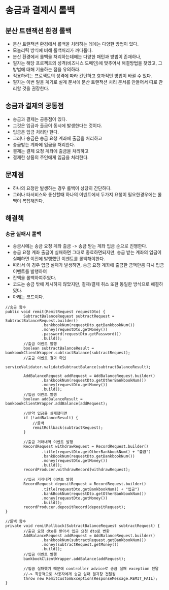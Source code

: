 # 송금과 결제시 롤백

## 분산 트랜잭션 환경 롤백
* 분산 트랜잭션 환경에서 롤백을 처리하는 데에는 다양한 방법이 있다.
* 모놀리틱 방식에 비해 롤백처리가 까다롭다.
* 분산 환경에서 롤백을 처리하는데에는 다양한 패턴과 방법이 존재하나,
* 필자는 해당 프로젝트의 성격(비즈니스 도메인)에 맞추어서 해결방법을 찾았고, 그 방법에 대해 기술하는 점을 유의하라.
* 적용하려는 프로젝트의 성격에 따라 간단하고 효과적인 방법이 바뀔 수 있다.
* 필자는 이번 일을 계기로 설계 문서에 분산 트랜잭션 처리 문서를 만들어서 따로 관리할 것을 권장한다.

## 송금과 결제의 공통점
* 송금과 결제는 공통점이 있다.
* 그것은 입금과 출금이 동시에 발생한다는 것이다.
* 입금은 입금 처리만 한다.
* 그러나 송금은 송금 요청 계좌에 출금을 처리하고
* 송금받는 계좌에 입금을 처리한다.
* 결제는 결제 요청 계좌에 출금을 처리하고
* 결제한 상품의 주인에게 입금을 처리한다.

## 문제점
* 하나의 요청만 발생하는 경우 롤백이 상당히 간단하다.
* 그러나 타서비스와 통신할때 하나의 이벤트에서 두가지 요청이 필요한경우에는 롤백이 복잡해진다.

## 해결책
### 송금 실패시 롤백
* 송금시에는 송금 요청 계좌 출금 -> 송금 받는 계좌 입금 순으로 진행한다.
* 송금 요청 계좌 출금이 실패하면 그대로 종료하면되지만, 송금 받는 계좌의 입금이 실패하면 이전에 발행했던 이벤트를 롤백해야한다.
* 따라서 이 경우 입금 실패가 발생하면, 송금 요청 계좌에 출금한 금액만큼 다시 입금 이벤트를 발행하여
* 잔액을 롤백하여주었다.
* 코드는 송금 밖에 제시하지 않았지만, 결제/결제 취소 또한 동일한 방식으로 해결하였다.
* 아래는 코드이다.
```
//송금 함수
public void remit(RemitRequest requestDto) {
        SubtractBalanceRequest subtractRequest = SubtractBalanceRequest.builder()
                .bankbookNum(requestDto.getBankbookNum())
                .money(requestDto.getMoney())
                .password(requestDto.getPassword())
                .build();
        //출금 이벤트 발행
        boolean subtractBalanceResult = bankbookClientWrapper.subtractBalance(subtractRequest);
        //출금 이벤트 결과 확인
        serviceValidator.validateSubtractBalance(subtractBalanceResult);

        AddBalanceRequest addRequest = AddBalanceRequest.builder()
                .bankbookNum(requestDto.getOtherBankbookNum())
                .money(requestDto.getMoney())
                .build();
        //입금 이벤트 발행
        boolean addBalanceResult = bankbookClientWrapper.addBalance(addRequest);

        //만약 입금을 실패했다면
        if (!addBalanceResult) {
            //롤백
            remitRollback(subtractRequest);
        }

        //출금 거래내역 이벤트 발행
        RecordRequest withdrawRequest = RecordRequest.builder()
                .title(requestDto.getOtherBankbookNum() + "출금")
                .bankBookNum(requestDto.getBankbookNum())
                .money(requestDto.getMoney())
                .build();
        recordProducer.withdrawRecord(withdrawRequest);
        
        //입금 거래내역 이벤트 발행
        RecordRequest depositRequest = RecordRequest.builder()
                .title(requestDto.getBankbookNum() + "입금")
                .bankBookNum(requestDto.getOtherBankbookNum())
                .money(requestDto.getMoney())
                .build();
        recordProducer.depositRecord(depositRequest);
}

//롤백 함수
private void remitRollback(SubtractBalanceRequest subtractRequest) {
        //출금 요청 dto를 받아서 입금 요청 dto로 변환
        AddBalanceRequest addRequest = AddBalanceRequest.builder()
                .bankbookNum(subtractRequest.getBankbookNum())
                .money(subtractRequest.getMoney())
                .build();
        //입금 이벤트 발행
        bankbookClientWrapper.addBalance(addRequest);

        //입금 실패했기 때문에 controller advice로 송금 실패 exception 전달
        //-> 최종적으로 사용자에게 송금 실패 결과창 전달됨
        throw new RemitCustomException(ResponseMessage.REMIT_FAIL);
}
```